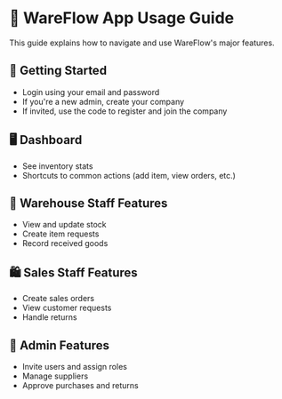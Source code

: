 # 📱 WareFlow App Usage Guide

This guide explains how to navigate and use WareFlow's major features.

## 🏁 Getting Started

- Login using your email and password
- If you're a new admin, create your company
- If invited, use the code to register and join the company

## 🖥️ Dashboard

- See inventory stats
- Shortcuts to common actions (add item, view orders, etc.)

## 👷 Warehouse Staff Features

- View and update stock
- Create item requests
- Record received goods

## 🛍️ Sales Staff Features

- Create sales orders
- View customer requests
- Handle returns

## 👑 Admin Features

- Invite users and assign roles
- Manage suppliers
- Approve purchases and returns
